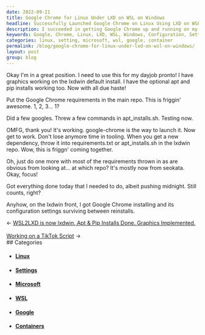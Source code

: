 ```yaml
---
date: 2022-09-21
title: Google Chrome for Linux Under LXD on WSL on Windows
headline: Successfully Launched Google Chrome on Linux Using LXD on WSL on Windows
description: I succeeded in getting Google Chrome up and running on my Linux system using LXD on WSL on Windows. I followed several steps to make sure the configuration settings would survive between reinstalls, and I'm thrilled to be able to launch it with google-chrome. After some hard work, I'm finally able to enjoy the fruits of my labor!
keywords: Google, Chrome, Linux, LXD, WSL, Windows, Configuration, Settings, Reinstalls, Requirements, Repo, Commands, Apt_installs.sh, Requirements.txt, Launch, Working, Hard Work
categories: linux, setting, microsoft, wsl, google, container
permalink: /blog/google-chrome-for-linux-under-lxd-on-wsl-on-windows/
layout: post
group: blog
---
```



Okay I'm in a great position. I need to use this for my dayjob pronto! I have
graphics working on the lxdwin default install. I have the optional apt and
pip installs working too. Now with all due haste!

Put the Google Chrome requirements in the main repo. This is friggin' awesome.
1, 2, 3... 1?

Did a few googles. Threw a few commands in apt_installs.sh. Testing now.

OMFG, thank you! It's working. google-chrome is the way to launch it. Now get
to work. Don't lose anymore time in tooling. When you get a new dependency,
throw it into requirements.txt or apt_installs.sh in the lxdwin repo. Wow, this
is friggn' coming together.

Oh, just do one more with most of the requirements thrown in as are obvious
from looking at... at which repo? It's mostly now from seokata. Okay, focus!

Got everything done today that I needed to do, albeit pushing midnight. Still
counts, right?

Anyhow, on the lxdwin front, I got Google Chrome installing and its
configuration settings surviving between reinstalls.


<div class="arrow-links"><div class="post-nav-prev"><span class="arrow">&larr;&nbsp;</span><a href="/blog/wsl2lxd-is-now-lxdwin-apt-pip-installs-done-graphics-implemented/">WSL2LXD is now lxdwin, Apt & Pip Installs Done. Graphics Implemented.</a></div> &nbsp; <div class="post-nav-next"><a href="/blog/working-on-a-tiktok-script/">Working on a TikTok Script</a><span class="arrow">&nbsp;&rarr;</span></div></div>
## Categories

<ul>
<li><h4><a href='/linux/'>Linux</a></h4></li>
<li><h4><a href='/setting/'>Settings</a></h4></li>
<li><h4><a href='/microsoft/'>Microsoft</a></h4></li>
<li><h4><a href='/wsl/'>WSL</a></h4></li>
<li><h4><a href='/google/'>Google</a></h4></li>
<li><h4><a href='/container/'>Containers</a></h4></li></ul>